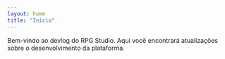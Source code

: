 ```yaml
---
layout: home
title: "Início"
---
```


Bem-vindo ao devlog do RPG Studio. Aqui você encontrará atualizações sobre o desenvolvimento da plataforma.